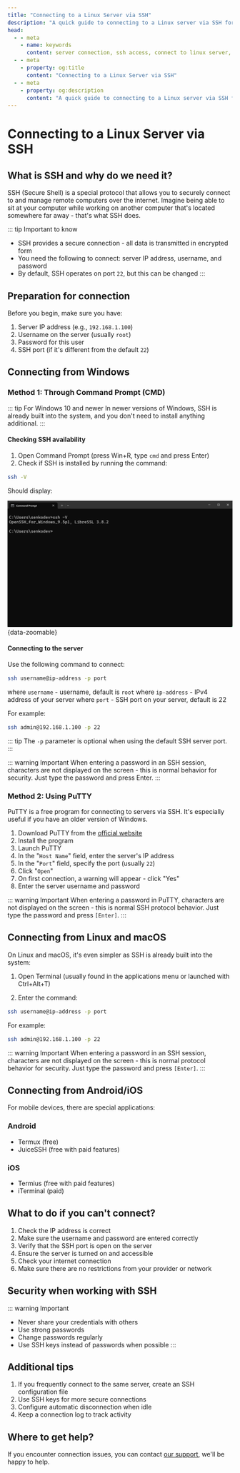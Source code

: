 ```yaml
---
title: "Connecting to a Linux Server via SSH"
description: "A quick guide to connecting to a Linux server via SSH for beginners. Detailed instructions for Windows, Linux, and mobile devices."
head:
  - - meta
    - name: keywords
      content: server connection, ssh access, connect to linux server, ssh for beginners
  - - meta
    - property: og:title 
      content: "Connecting to a Linux Server via SSH"
  - - meta
    - property: og:description
      content: "A quick guide to connecting to a Linux server via SSH for beginners. Detailed instructions for Windows, Linux, and mobile devices."
---
```


# Connecting to a Linux Server via SSH

## What is SSH and why do we need it?

SSH (Secure Shell) is a special protocol that allows you to securely connect to and manage remote computers over the internet. Imagine being able to sit at your computer while working on another computer that's located somewhere far away - that's what SSH does.

::: tip Important to know
- SSH provides a secure connection - all data is transmitted in encrypted form
- You need the following to connect: server IP address, username, and password
- By default, SSH operates on port `22`, but this can be changed
:::

## Preparation for connection

Before you begin, make sure you have:
1. Server IP address (e.g., `192.168.1.100`)
2. Username on the server (usually `root`)
3. Password for this user
4. SSH port (if it's different from the default `22`)

## Connecting from Windows

### Method 1: Through Command Prompt (CMD)

::: tip For Windows 10 and newer
In newer versions of Windows, SSH is already built into the system, and you don't need to install anything additional.
:::

#### Checking SSH availability

1. Open Command Prompt (press Win+R, type `cmd` and press Enter)
2. Check if SSH is installed by running the command:

```bash
ssh -V
```

Should display:

![ssh -v output](/images/vps/ssh-version.png){data-zoomable}

#### Connecting to the server

Use the following command to connect:
```bash
ssh username@ip-address -p port
```

where `username` - username, default is `root`
where `ip-address` - IPv4 address of your server
where `port` - SSH port on your server, default is 22

For example:
```bash
ssh admin@192.168.1.100 -p 22
```

::: tip
The `-p` parameter is optional when using the default SSH server port.
:::

::: warning Important
When entering a password in an SSH session, characters are not displayed on the screen - this is normal behavior for security. Just type the password and press Enter.
:::

### Method 2: Using PuTTY

PuTTY is a free program for connecting to servers via SSH. It's especially useful if you have an older version of Windows.

1. Download PuTTY from the [official website](https://www.chiark.greenend.org.uk/~sgtatham/putty/latest.html)
2. Install the program
3. Launch PuTTY
4. In the "`Host Name`" field, enter the server's IP address
5. In the "`Port`" field, specify the port (usually `22`)
6. Click "`Open`"
7. On first connection, a warning will appear - click "Yes"
8. Enter the server username and password

::: warning Important
When entering a password in PuTTY, characters are not displayed on the screen - this is normal SSH protocol behavior. Just type the password and press `[Enter]`.
:::

## Connecting from Linux and macOS

On Linux and macOS, it's even simpler as SSH is already built into the system:

1. Open Terminal (usually found in the applications menu or launched with Ctrl+Alt+T)

2. Enter the command:
```bash
ssh username@ip-address -p port
```
For example:
```bash
ssh admin@192.168.1.100 -p 22
```

::: warning Important
When entering a password in an SSH session, characters are not displayed on the screen - this is normal protocol behavior for security. Just type the password and press `[Enter]`.
:::

## Connecting from Android/iOS

For mobile devices, there are special applications:

### Android
- Termux (free)
- JuiceSSH (free with paid features)

### iOS
- Termius (free with paid features)
- iTerminal (paid)

## What to do if you can't connect?

1. Check the IP address is correct
2. Make sure the username and password are entered correctly
3. Verify that the SSH port is open on the server
4. Ensure the server is turned on and accessible
5. Check your internet connection
6. Make sure there are no restrictions from your provider or network

## Security when working with SSH

::: warning Important
- Never share your credentials with others
- Use strong passwords
- Change passwords regularly
- Use SSH keys instead of passwords when possible
:::

## Additional tips

1. If you frequently connect to the same server, create an SSH configuration file
2. Use SSH keys for more secure connections
3. Configure automatic disconnection when idle
4. Keep a connection log to track activity

## Where to get help?

If you encounter connection issues, you can contact [our support](https://senko.digital/contacts), we'll be happy to help.
